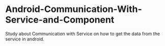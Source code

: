 # Android-Communication-With-Service-and-Component

Study about Communication with Service on how to get the data from the service in android.
